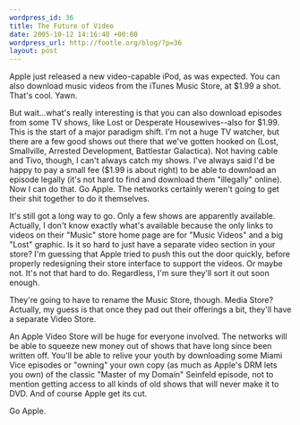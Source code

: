 ```yaml
--- 
wordpress_id: 36
title: The Future of Video
date: 2005-10-12 14:16:40 +00:00
wordpress_url: http://footle.org/blog/?p=36
layout: post
---
```

<p>Apple just released a new video-capable iPod, as was expected. You can also download music videos from the iTunes Music Store, at $1.99 a shot. That's cool. Yawn.</p>

<p>But wait...what's really interesting is that you can also download episodes from some TV shows, like Lost or Desperate Housewives--also for $1.99. This is the start of a major paradigm shift. I'm not a huge TV watcher, but there are a few good shows out there that we've gotten hooked on (Lost, Smallville, Arrested Development, Battlestar Galactica). Not having cable and Tivo, though, I can't always catch my shows. I've always said I'd be happy to pay a small fee ($1.99 is about right) to be able to download an episode legally (it's not hard to find and download them "illegally" online). Now I can do that. Go Apple. The networks certainly weren't going to get their shit together to do it themselves.</p>

<p>It's still got a long way to go. Only a few shows are apparently available. Actually, I don't know exactly what's available because the only links to videos on their "Music" store home page are for "Music Videos" and a big "Lost" graphic. Is it so hard to just have a separate video section in your store? I'm guessing that Apple tried to push this out the door quickly, before properly redesigning their store interface to support the videos. Or maybe not. It's not that hard to do. Regardless, I'm sure they'll sort it out soon enough.</p>

<p>They're going to have to rename the Music Store, though. Media Store? Actually, my guess is that once they pad out their offerings a bit, they'll have a separate Video Store.</p>

<p>An Apple Video Store will be huge for everyone involved. The networks will be able to squeeze new money out of shows that have long since been written off. You'll be able to relive your youth by downloading some Miami Vice episodes or "owning" your own copy (as much as Apple's DRM lets you own) of the classic "Master of my Domain" Seinfeld episode, not to mention getting access to all kinds of old shows that will never make it to DVD. And of course Apple get its cut.</p>

<p>Go Apple.</p>
